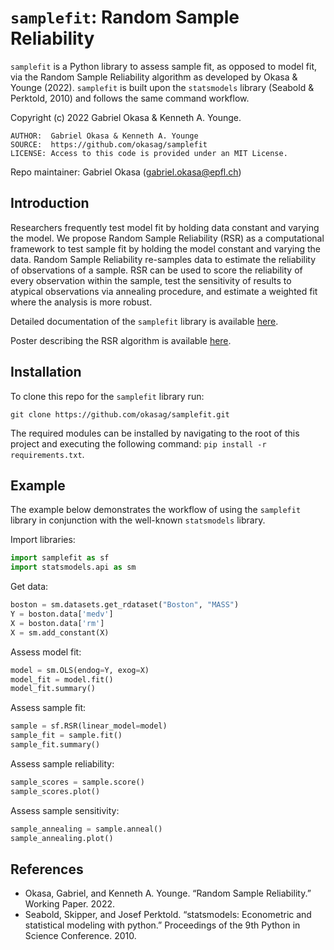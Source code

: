 # `samplefit`: Random Sample Reliability

`samplefit` is a Python library to assess sample fit, as opposed to model fit, via the Random Sample Reliability algorithm as developed by Okasa & Younge (2022). `samplefit` is built upon the `statsmodels` library (Seabold & Perktold, 2010) and follows the same command workflow.

Copyright (c) 2022 Gabriel Okasa & Kenneth A. Younge.

	AUTHOR:  Gabriel Okasa & Kenneth A. Younge
	SOURCE:  https://github.com/okasag/samplefit
	LICENSE: Access to this code is provided under an MIT License.

Repo maintainer: Gabriel Okasa ([gabriel.okasa@epfl.ch](mailto:gabriel.okasa@epfl.ch))

## Introduction

Researchers frequently test model fit by holding data constant and varying the model. We propose Random Sample Reliability (RSR) as a computational framework to test sample fit by holding the model constant and varying the data. Random Sample Reliability re-samples data to estimate the reliability of observations of a sample. RSR can be used to score the reliability of every observation within the sample, test the sensitivity of results to atypical observations via annealing procedure, and estimate a weighted fit where the analysis is more robust.

Detailed documentation of the `samplefit` library is available [here](https://okasag.github.io/samplefit/).

Poster describing the RSR algorithm is available [here](https://okasag.github.io/assets/pdf/Okasa_Younge_RSR_Poster_SciPy.pdf).

## Installation

To clone this repo for the `samplefit` library run:

```
git clone https://github.com/okasag/samplefit.git
```

The required modules can be installed by navigating to the root of this project and
executing the following command: `pip install -r requirements.txt`.

## Example

The example below demonstrates the workflow of using the `samplefit` library in conjunction with the well-known `statsmodels` library.

Import libraries:
```python
import samplefit as sf
import statsmodels.api as sm
```

Get data:
```python
boston = sm.datasets.get_rdataset("Boston", "MASS")
Y = boston.data['medv']
X = boston.data['rm']
X = sm.add_constant(X)
```

Assess model fit:
```python
model = sm.OLS(endog=Y, exog=X)
model_fit = model.fit()
model_fit.summary()
```

Assess sample fit:
```python
sample = sf.RSR(linear_model=model)
sample_fit = sample.fit()
sample_fit.summary()
```

Assess sample reliability:
```python
sample_scores = sample.score()
sample_scores.plot()
```

Assess sample sensitivity:
```python
sample_annealing = sample.anneal()
sample_annealing.plot()
```

## References

- Okasa, Gabriel, and Kenneth A. Younge. “Random Sample Reliability.” Working Paper. 2022.
- Seabold, Skipper, and Josef Perktold. “statsmodels: Econometric and statistical modeling with python.” Proceedings of the 9th Python in Science Conference. 2010.
